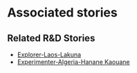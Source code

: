 # Associated stories

<!-- !!DO NOT REMOVE!! start autogenerated hyperlinks -->
## Related R&D Stories
- [Explorer\-Laos\-Lakuna](/RnD-Archive/stories/?doc=Explorers_LAO)
- [Experimenter-Algeria-Hanane Kaouane](/RnD-Archive/stories/?doc=Experimenters_DZA)
<!-- !!DO NOT REMOVE!! end autogenerated hyperlinks -->